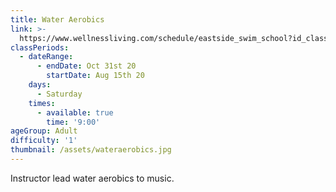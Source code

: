 ```yaml
---
title: Water Aerobics
link: >-
  https://www.wellnessliving.com/schedule/eastside_swim_school?id_class_tab=1&k_class=114982&k_class_tab=25941
classPeriods:
  - dateRange:
      - endDate: Oct 31st 20
        startDate: Aug 15th 20
    days:
      - Saturday
    times:
      - available: true
        time: '9:00'
ageGroup: Adult
difficulty: '1'
thumbnail: /assets/wateraerobics.jpg
---
```

Instructor lead water aerobics to music.
